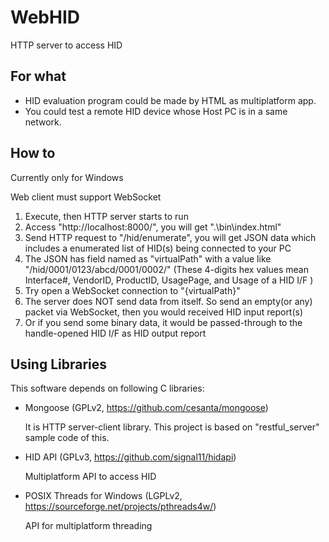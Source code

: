 # WebHID
HTTP server to access HID

## For what
- HID evaluation program could be made by HTML as multiplatform app.
- You could test a remote HID device whose Host PC is in a same network.

## How to

Currently only for Windows

Web client must support WebSocket

1. Execute, then HTTP server starts to run
2. Access "http://localhost:8000/", you will get ".\bin\index.html"
3. Send HTTP request to "/hid/enumerate", 
you will get JSON data which includes a enumerated list of HID(s) being connected to your PC
4. The JSON has field named as "virtualPath" 
with a value like "/hid/0001/0123/abcd/0001/0002/" 
(These 4-digits hex values mean Interface#, VendorID, ProductID, UsagePage, and Usage of a HID I/F )
5. Try open a WebSocket connection to "{virtualPath}"
6. The server does NOT send data from itself.
So send an empty(or any) packet via WebSocket, 
then you would received HID input report(s)
7. Or if you send some binary data, 
it would be passed-through to the handle-opened HID I/F as HID output report

## Using Libraries
 This software depends on following C libraries:
 
* Mongoose (GPLv2, https://github.com/cesanta/mongoose)
  
  It is HTTP server-client library.
  This project is based on "restful_server" sample code of this.
  
* HID API (GPLv3, https://github.com/signal11/hidapi)
  
  Multiplatform API to access HID
  
* POSIX Threads for Windows (LGPLv2, https://sourceforge.net/projects/pthreads4w/)
  
  API for multiplatform threading 



